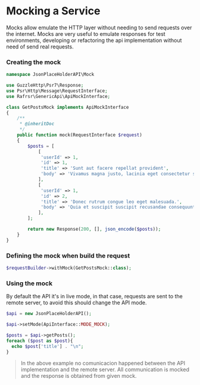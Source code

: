 # Mocking a Service

Mocks allow emulate the HTTP layer without needing to send requests over the internet.
Mocks are very useful to emulate responses for test environments, developing or refactoring the api implementation without need of send real requests.

### Creating the mock

````php
namespace JsonPlaceHolderAPI\Mock

use GuzzleHttp\Psr7\Response;
use Psr\Http\Message\RequestInterface;
use Rafrsr\GenericApi\ApiMockInterface;

class GetPostsMock implements ApiMockInterface
{
    /**
     * @inheritDoc
     */
    public function mock(RequestInterface $request)
    {
        $posts = [
            [
             'userId' => 1,
             'id' => 1,
             'title' => 'Sunt aut facere repellat provident',
             'body' => 'Vivamus magna justo, lacinia eget consectetur sed, convallis at tellus.',
            ],
            [
             'userId' => 1,
             'id' => 2,
             'title' => 'Donec rutrum congue leo eget malesuada.',
             'body' => 'Quia et suscipit suscipit recusandae consequuntur expedita.',
            ],
        ];

        return new Response(200, [], json_encode($posts));
    }
}

````

### Defining the mock when build the request

````php
$requestBuilder->withMock(GetPostsMock::class);
````

### Using the mock

By default the API it's in live mode, in that case,  requests are sent to the remote server, to avoid this should change the API mode.

````php
$api = new JsonPlaceHolderAPI();

$api->setMode(ApiInterface::MODE_MOCK);

$posts = $api->getPosts();
foreach ($post as $post){
  echo $post['title'] . "\n";
}
````
> In the above example no comunicacion happened between the API implementation and the remote server. All communication is mocked and the response is obtained from given mock.
